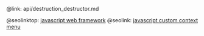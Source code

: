 @link: api/destruction_destructor.md

@seolinktop: [javascript web framework](https://webix.com)
@seolink: [javascript custom context menu](https://webix.com/widget/contextmenu/)